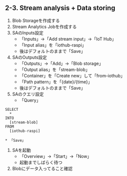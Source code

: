 ## 2-3. Stream analysis + Data storing
1. Blob Storageを作成する
1. Stream Analytics Jobを作成する
1. SAのInputs設定
	* 「Inputs」->「Add stream input」->「IoT Hub」
	* 「Input alias」を「iothub-raspi」
	* 後はデフォルトのままで「Save」
1. SAのOutputs設定
	* 「Outputs」->「Add」->「Blob storage」
	* 「Output alias」を「stream-blob」
	* 「Container」を「Create new」して「from-iothub」
	* 「Path pattern」を「{date}/{time}」
	* 後はデフォルトのままで「Save」
1. SAのクエリ設定
	* 「Query」

```
SELECT 
  *
INTO
  [stream-blob]
FROM
  [iothub-raspi]
```
	* 「Save」

1. SAを起動
	* 「Overview」->「Start」->「Now」
	* 起動までしばらく待つ
1. Blobにデータ入ってること確認